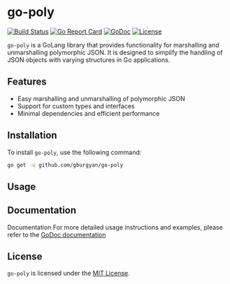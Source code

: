 # go-poly

[![Build Status](https://github.com/gburgyan/go-poly/workflows/CI/badge.svg)](https://github.com/gburgyan/go-poly/actions)
[![Go Report Card](https://goreportcard.com/badge/github.com/gburgyan/go-poly)](https://goreportcard.com/report/github.com/gburgyan/go-poly)
[![GoDoc](https://pkg.go.dev/badge/github.com/gburgyan/go-poly)](https://pkg.go.dev/github.com/gburgyan/go-poly)
[![License](https://img.shields.io/github/license/gburgyan/go-poly)](LICENSE)

`go-poly` is a GoLang library that provides functionality for marshalling and unmarshalling polymorphic JSON. It is designed to simplify the handling of JSON objects with varying structures in Go applications.

## Features

- Easy marshalling and unmarshalling of polymorphic JSON
- Support for custom types and interfaces
- Minimal dependencies and efficient performance

## Installation

To install `go-poly`, use the following command:

```sh
go get -u github.com/gburgyan/go-poly
```

## Usage

## Documentation

Documentation
For more detailed usage instructions and examples, please refer to the [GoDoc documentation](https://pkg.go.dev/github.com/gburgyan/go-poly)

## License

`go-poly` is licensed under the [MIT License](LICENSE).